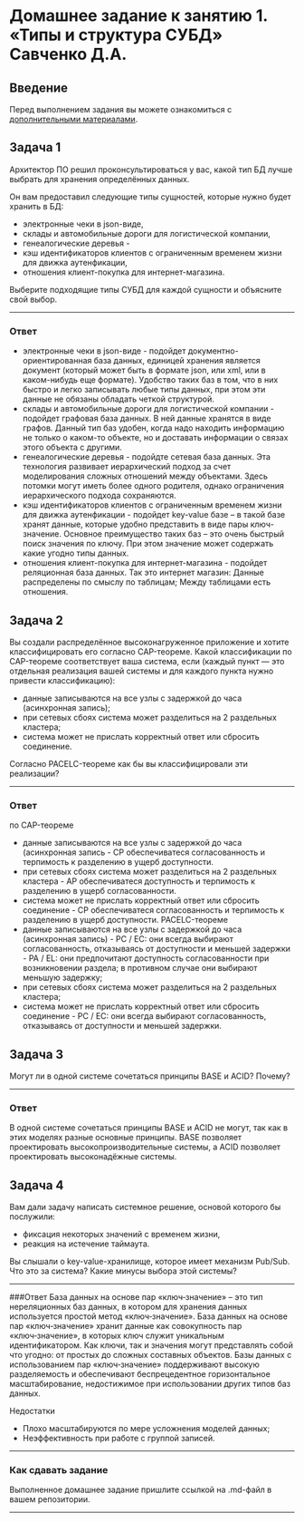 # Домашнее задание к занятию 1. «Типы и структура СУБД» Савченко Д.А.

## Введение

Перед выполнением задания вы можете ознакомиться с 
[дополнительными материалами](https://github.com/netology-code/virt-homeworks/tree/virt-11/additional).

## Задача 1

Архитектор ПО решил проконсультироваться у вас, какой тип БД 
лучше выбрать для хранения определённых данных.

Он вам предоставил следующие типы сущностей, которые нужно будет хранить в БД:

- электронные чеки в json-виде,
- склады и автомобильные дороги для логистической компании,
- генеалогические деревья - 
- кэш идентификаторов клиентов с ограниченным временем жизни для движка аутенфикации,
- отношения клиент-покупка для интернет-магазина.

Выберите подходящие типы СУБД для каждой сущности и объясните свой выбор.
___
### Ответ
- электронные чеки в json-виде - подойдет документно-ориентированная база данных, единицей хранения является документ (который может быть в формате json, или xml, или в каком-нибудь еще формате). Удобство таких баз в том, что в них быстро и легко записывать любые типы данных, при этом эти данные не обязаны обладать четкой структурой.
- склады и автомобильные дороги для логистической компании - подойдет графовая база данных. В ней данные хранятся в виде графов. Данный тип баз удобен, когда надо находить информацию не только о каком-то объекте, но и доставать информации о связах этого объекта с другими. 
- генеалогические деревья - подойдте сетевая база данных. Эта технология развивает иерархический подход за счет моделирования сложных отношений между объектами. Здесь потомки могут иметь более одного родителя, однако ограничения иерархического подхода сохраняются.
- кэш идентификаторов клиентов с ограниченным временем жизни для движка аутенфикации - подойдет key-value базе – в такой базе хранят данные, которые удобно представить в виде пары ключ-значение. Основное преимущество таких баз – это очень быстрый поиск значения по ключу. При этом значение может содержать какие угодно типы данных. 
- отношения клиент-покупка для интернет-магазина - подойдет реляционная база данных. Так это интернет магазин: 
Данные распределены по смыслу по таблицам;
Между таблицами есть отношения.

## Задача 2

Вы создали распределённое высоконагруженное приложение и хотите классифицировать его согласно 
CAP-теореме. Какой классификации по CAP-теореме соответствует ваша система, если 
(каждый пункт — это отдельная реализация вашей системы и для каждого пункта нужно привести классификацию):

- данные записываются на все узлы с задержкой до часа (асинхронная запись);
- при сетевых сбоях система может разделиться на 2 раздельных кластера;
- система может не прислать корректный ответ или сбросить соединение.

Согласно PACELC-теореме как бы вы классифицировали эти реализации?

___
### Ответ
по CAP-теореме
- данные записываются на все узлы с задержкой до часа (асинхронная запись - CP обеспечиватеся согласованность и терпимость к разделению в ущерб доступности.
- при сетевых сбоях система может разделиться на 2 раздельных кластера - AP обеспечиватеся доступность и терпимость к разделению в ущерб согласованности.
- система может не прислать корректный ответ или сбросить соединение - CP обеспечиватеся согласованность и терпимость к разделению в ущерб доступности.
PACELC-теореме
- данные записываются на все узлы с задержкой до часа (асинхронная запись) - PC / EC: они всегда выбирают согласованность, отказываясь от доступности и меньшей задержки - PA / EL: они предпочитают доступность согласованности при возникновении раздела; в противном случае они выбирают меньшую задержку;
- при сетевых сбоях система может разделиться на 2 раздельных кластера;
- система может не прислать корректный ответ или сбросить соединение - PC / EC: они всегда выбирают согласованность, отказываясь от доступности и меньшей задержки.
## Задача 3

Могут ли в одной системе сочетаться принципы BASE и ACID? Почему?
___
### Ответ
В одной системе сочетаться принципы BASE и ACID не могут, так как в этих моделях разные основные принципы. BASE позволяет проектировать высокопроизводительные системы, а ACID позволяет проектировать высоконадёжные системы.


## Задача 4

Вам дали задачу написать системное решение, основой которого бы послужили:

- фиксация некоторых значений с временем жизни,
- реакция на истечение таймаута.

Вы слышали о key-value-хранилище, которое имеет механизм Pub/Sub. 
Что это за система? Какие минусы выбора этой системы?
___
###Ответ
База данных на основе пар «ключ‑значение» – это тип нереляционных баз данных, в котором для хранения данных используется простой метод «ключ‑значение». База данных на основе пар «ключ‑значение» хранит данные как совокупность пар «ключ‑значение», в которых ключ служит уникальным идентификатором. Как ключи, так и значения могут представлять собой что угодно: от простых до сложных составных объектов. Базы данных с использованием пар «ключ‑значение» поддерживают высокую разделяемость и обеспечивают беспрецедентное горизонтальное масштабирование, недостижимое при использовании других типов баз данных.

Недостатки
- Плохо масштабируются по мере усложнения моделей данных;
- Неэффективность при работе с группой записей.
---

### Как cдавать задание

Выполненное домашнее задание пришлите ссылкой на .md-файл в вашем репозитории.

---

